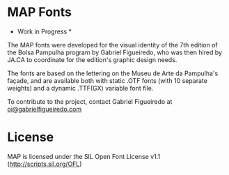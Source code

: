 # MAP Fonts
* Work in Progress *

The MAP fonts were developed for the visual identity of the 7th edition of the Bolsa Pampulha program by Gabriel Figueiredo, who was then hired by JA.CA to coordinate for the edition's graphic design needs.

The fonts are based on the lettering on the Museu de Arte da Pampulha's façade, and are available both with static .OTF fonts (with 10 separate weights) and a dynamic .TTF(GX) variable font file.

To contribute to the project, contact Gabriel Figueiredo at oi@gabrielfigueiredo.com

# License
MAP is licensed under the SIL Open Font License v1.1 (http://scripts.sil.org/OFL)
